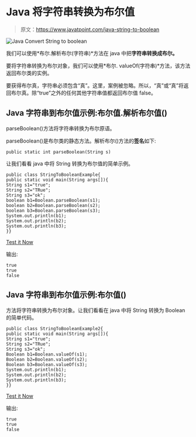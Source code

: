 # Java 将字符串转换为布尔值

> 原文：<https://www.javatpoint.com/java-string-to-boolean>

![Java Convert String to boolean](../img/a329a3dc126e21ab62905f1bbefbca99.png)

我们可以使用*布尔.解析布尔(字符串)*方法在 java 中把**字符串转换成布尔。**

要将字符串转换为布尔对象，我们可以使用*布尔. valueOf(字符串)*方法，该方法返回布尔类的实例。

要获得布尔真，字符串必须包含“真”。这里，案例被忽略。所以，“真”或“真”将返回布尔真。除“true”之外的任何其他字符串值都返回布尔值 false。

## Java 字符串到布尔值示例:布尔值.解析布尔值()

parseBoolean()方法将字符串转换为布尔原语。

parseBoolean()是布尔类的静态方法。解析布尔()方法的**签名**如下:

```
public static int parseBoolean(String s)

```

让我们看看 java 中将 String 转换为布尔值的简单示例。

```
public class StringToBooleanExample{
public static void main(String args[]){
String s1="true";
String s2="TRue";
String s3="ok";
boolean b1=Boolean.parseBoolean(s1);
boolean b2=Boolean.parseBoolean(s2);
boolean b3=Boolean.parseBoolean(s3);
System.out.println(b1);
System.out.println(b2);
System.out.println(b3);
}}

```

[Test it Now](https://compiler.javatpoint.com/opr/test.jsp?filename=StringToBooleanExample)

输出:

```
true
true
false

```

## Java 字符串到布尔值示例:布尔值()

方法将字符串转换为布尔对象。让我们看看在 java 中将 String 转换为 Boolean 的简单代码。

```
public class StringToBooleanExample2{
public static void main(String args[]){
String s1="true";  
String s2="TRue";  
String s3="ok";  
Boolean b1=Boolean.valueOf(s1);  
Boolean b2=Boolean.valueOf(s2);  
Boolean b3=Boolean.valueOf(s3);  
System.out.println(b1);  
System.out.println(b2);  
System.out.println(b3);
}}

```

[Test it Now](https://compiler.javatpoint.com/opr/test.jsp?filename=StringToBooleanExample2)

输出:

```
true
true
false

```